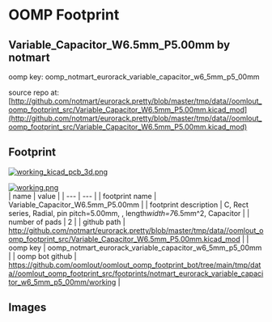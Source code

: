# OOMP Footprint  
## Variable_Capacitor_W6.5mm_P5.00mm  by notmart  
  
oomp key: oomp_notmart_eurorack_variable_capacitor_w6_5mm_p5_00mm  
  
source repo at: [http://github.com/notmart/eurorack.pretty/blob/master/tmp/data//oomlout_oomp_footprint_src/Variable_Capacitor_W6.5mm_P5.00mm.kicad_mod](http://github.com/notmart/eurorack.pretty/blob/master/tmp/data//oomlout_oomp_footprint_src/Variable_Capacitor_W6.5mm_P5.00mm.kicad_mod)  
## Footprint  
  
[![working_kicad_pcb_3d.png](working_kicad_pcb_3d_600.png)](working_kicad_pcb_3d.png)  
  
[![working.png](working_600.png)](working.png)  
| name | value | 
| --- | --- | 
| footprint name | Variable_Capacitor_W6.5mm_P5.00mm | 
| footprint description | C, Rect series, Radial, pin pitch=5.00mm, , length*width=7*6.5mm^2, Capacitor | 
| number of pads | 2 | 
| github path | http://github.com/notmart/eurorack.pretty/blob/master/tmp/data//oomlout_oomp_footprint_src/Variable_Capacitor_W6.5mm_P5.00mm.kicad_mod | 
| oomp key | oomp_notmart_eurorack_variable_capacitor_w6_5mm_p5_00mm | 
| oomp bot github | https://github.com/oomlout/oomlout_oomp_footprint_bot/tree/main/tmp/data//oomlout_oomp_footprint_src/footprints/notmart_eurorack_variable_capacitor_w6_5mm_p5_00mm/working | 
## Images  
